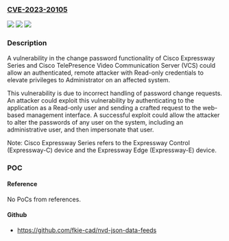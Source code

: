 ### [CVE-2023-20105](https://cve.mitre.org/cgi-bin/cvename.cgi?name=CVE-2023-20105)
![](https://img.shields.io/static/v1?label=Product&message=Cisco%20TelePresence%20Video%20Communication%20Server%20(VCS)%20Expressway&color=blue)
![](https://img.shields.io/static/v1?label=Version&message=%3D%20X8.5.1%20&color=brighgreen)
![](https://img.shields.io/static/v1?label=Vulnerability&message=n%2Fa&color=brighgreen)

### Description

A vulnerability in the change password functionality of Cisco Expressway Series and Cisco TelePresence Video Communication Server (VCS) could allow an authenticated, remote attacker with Read-only credentials to elevate privileges to Administrator on an affected system. This vulnerability is due to incorrect handling of password change requests. An attacker could exploit this vulnerability by authenticating to the application as a Read-only user and sending a crafted request to the web-based management interface. A successful exploit could allow the attacker to alter the passwords of any user on the system, including an administrative user, and then impersonate that user. Note: Cisco Expressway Series refers to the Expressway Control (Expressway-C) device and the Expressway Edge (Expressway-E) device.

### POC

#### Reference
No PoCs from references.

#### Github
- https://github.com/fkie-cad/nvd-json-data-feeds

